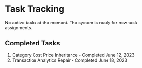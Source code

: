 # Task Tracking

No active tasks at the moment. The system is ready for new task assignments.

## Completed Tasks
1. Category Cost Price Inheritance - Completed June 12, 2023
2. Transaction Analytics Repair - Completed June 18, 2023
